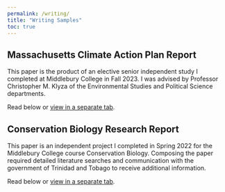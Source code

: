 ```yaml
---
permalink: /writing/
title: "Writing Samples"
toc: true
---
```


## Massachusetts Climate Action Plan Report   
This paper is the product of an elective senior independent study I completed at Middlebury College in Fall 2023. I was advised by Professor Christopher M. Klyza of the Environmental Studies and Political Science departments.  

Read below or [view in a separate tab](https://andya17.github.io/_pages/pdfs/ENVS700_Final_Report.pdf).    

<object data="https://andya17.github.io/_pages/pdfs/ENVS700_Final_Report.pdf" type="application/pdf" width="100%" height="100%"></object>  

## Conservation Biology Research Report  
This paper is an independent project I completed in Spring 2022 for the Middlebury College course Conservation Biology. Composing the paper required detailed literature searches and communication with the government of Trinidad and Tobago to receive additional information.  

Read below or [view in a separate tab](https://andya17.github.io/_pages/pdfs/BIOL392_Project_1.pdf).  

<object data="https://andya17.github.io/_pages/pdfs/BIOL392_Project_1.pdf" type="application/pdf" width="100%" height="100%"></object>
